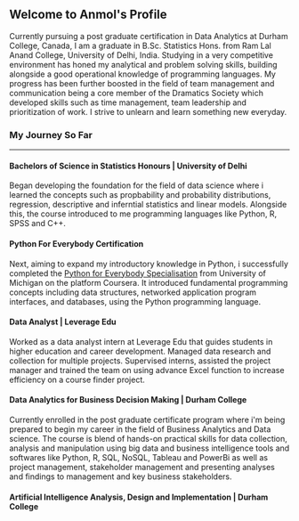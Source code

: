 ## Welcome to Anmol's Profile


Currently pursuing a post graduate certification in Data Analytics at Durham College, Canada, I am a graduate in B.Sc. Statistics Hons. from Ram Lal Anand College, University of Delhi, India. Studying in a very competitive environment has honed my analytical and problem solving skills, building alongside a good operational knowledge of programming languages. My progress has been further boosted in the field of team management and communication being a core member of the Dramatics Society which developed skills such as time management, team leadership and prioritization of work. I strive to unlearn and learn something new everyday.

### My Journey So Far

---

#### Bachelors of Science in Statistics Honours | University of Delhi

Began developing the foundation for the field of data science where i learned the concepts such as propbability and probability distributions, regression, descriptive and inferntial statistics and linear models. 
Alongside this, the course introduced to me programming languages like Python, R, SPSS and C++. 

#### Python For Everybody Certification

Next, aiming to expand my introductory knowledge in Python, i successfully completed the [Python for Everybody Specialisation](https://www.coursera.org/account/accomplishments/specialization/certificate/XVM4EQ7FXYV7) from University of Michigan on the platform Coursera. It introduced fundamental programming concepts including data structures, networked application program interfaces, and databases, using the Python programming language.

#### Data Analyst | Leverage Edu

Worked as a data analyst intern at Leverage Edu that guides students in higher education and career development. Managed data research and collection for multiple projects. Supervised interns, assisted the project manager and trained the team on using advance Excel function to increase efficiency on a course finder project.

#### Data Analytics for Business Decision Making | Durham College

Currently enrolled in the post graduate certificate program where i'm being prepared to begin my career in the field of Business Analytics and Data science. The course is blend of hands-on practical skills for data collection, analysis and manipulation using big data and business intelligence tools and softwares like Python, R, SQL, NoSQL, Tableau and PowerBi as well as project management, stakeholder management and presenting analyses and findings to management and key business stakeholders.

#### Artificial Intelligence Analysis, Design and Implementation | Durham College






